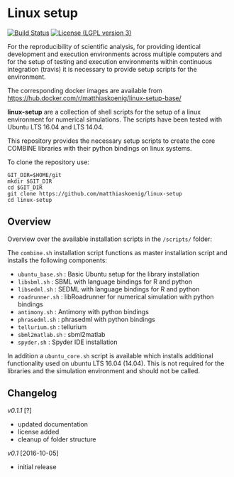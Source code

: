 # Linux setup
[![Build Status](https://travis-ci.org/matthiaskoenig/linux-setup.svg?branch=master)](https://travis-ci.org/matthiaskoenig/linux-setup)
[![License (LGPL version 3)](https://img.shields.io/badge/license-LGPLv3.0-blue.svg?style=flat-square)](http://opensource.org/licenses/LGPL-3.0)

For the reproducibility of scientific analysis, for providing identical 
development and execution environments across multiple computers and 
for the setup of testing and execution environments within continuous 
integration (travis) it is necessary to provide setup scripts for 
the environment.

The corresponding docker images are available from
https://hub.docker.com/r/matthiaskoenig/linux-setup-base/


**linux-setup** are a collection of shell scripts for the setup of 
a linux environment for numerical simulations. The scripts have been
tested with Ubuntu LTS 16.04 and LTS 14.04. 

This repository provides the necessary setup scripts to create the 
core COMBINE libraries with their python bindings on linux systems.

To clone the repository use:
```
GIT_DIR=$HOME/git
mkdir $GIT_DIR
cd $GIT_DIR
git clone https://github.com/matthiaskoenig/linux-setup
cd linux-setup
```

## Overview
Overview over the available installation scripts in the `/scripts/` folder:

The `combine.sh` installation script functions as master installation script and
installs the following components:

* `ubuntu_base.sh` : Basic Ubuntu setup for the library installation
* `libsbml.sh` : SBML with language bindings for R and python
* `libsedml.sh` : SEDML with language bindings for R and python
* `roadrunner.sh` : libRoadrunner for numerical simulation with python bindings
* `antimony.sh` : Antimony with python bindings
* `phrasedml.sh` : phrasedml with python bindings    
* `tellurium.sh` : tellurium
* `sbml2matlab.sh` : sbml2matlab  
* `spyder.sh` : Spyder IDE installation

In addition a `ubuntu_core.sh` script is available which installs additional 
functionality used on ubuntu LTS 16.04 (14.04). This is not required for 
the libraries and the simulation environment and should not be called.

## Changelog
*v0.1.1* [?]
- updated documentation
- license added
- cleanup of folder structure

*v0.1* [2016-10-05]
- initial release
